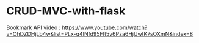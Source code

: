 # CRUD-MVC-with-flask
Bookmark API
video : https://www.youtube.com/watch?v=OhDZDHjLb4w&list=PLx-q4INfd95FIt5v6Pza6HjUwtK7sOXmN&index=8
